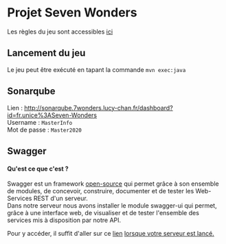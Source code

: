 # Projet Seven Wonders

Les règles du jeu sont accessibles [ici](https://www.jeuxavolonte.asso.fr/regles/7_wonders.pdf)

## Lancement du jeu
Le jeu peut être exécuté en tapant la commande `mvn exec:java`


## Sonarqube
Lien : http://sonarqube.7wonders.lucy-chan.fr/dashboard?id=fr.unice%3ASeven-Wonders <br>
Username : `MasterInfo` <br>
Mot de passe : `Master2020` <br>

## Swagger
#### Qu'est ce que c'est ?
Swagger est un framework [open-source](https://github.com/swagger-api) qui permet grâce à son ensemble de modules, de concevoir, construire, documenter et de tester les Web-Services REST d'un serveur. <br>
Dans notre serveur nous avons installer le module swagger-ui qui permet, grâce à une interface web, de visualiser et de tester l'ensemble des services mis à disposition par notre API.
<br>

Pour y accéder, il suffit d'aller sur ce [lien](http://localhost:8080/swagger-ui.html) <u>lorsque votre serveur est lancé<u>.

<br>